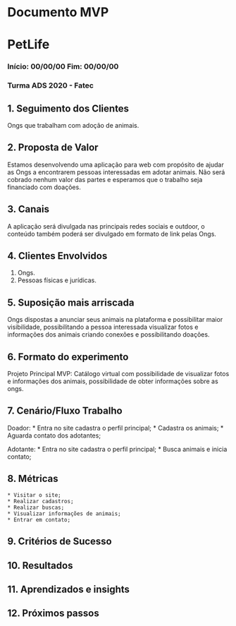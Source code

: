 # Documento MVP
# PetLife
### Início: 00/00/00 Fim: 00/00/00
### Turma ADS 2020 - Fatec

## 1. Seguimento dos Clientes
Ongs que trabalham com adoção de animais.

## 2. Proposta de Valor
Estamos desenvolvendo uma aplicação para web com propósito de ajudar as Ongs a encontrarem pessoas interessadas em adotar animais. Não será cobrado nenhum valor das partes e esperamos que o trabalho seja financiado com doações.

## 3. Canais
A aplicação será divulgada nas principais redes sociais e outdoor, o conteúdo também poderá ser divulgado em formato de link pelas Ongs.

## 4. Clientes Envolvidos
1. Ongs.
2. Pessoas físicas e jurídicas.

## 5. Suposição mais arriscada
Ongs dispostas a anunciar seus animais na plataforma e possibilitar maior visibilidade, possibilitando a pessoa interessada visualizar fotos e informações dos animais criando conexões e possibilitando doações.

## 6. Formato do experimento
Projeto Principal MVP: Catálogo virtual com possibilidade de visualizar fotos e informações dos animais, possibilidade de obter informações sobre as ongs.

## 7. Cenário/Fluxo Trabalho
Doador:
    * Entra no site cadastra o perfil principal;
    * Cadastra os animais;
    * Aguarda contato dos adotantes;

Adotante:
    * Entra no site cadastra o perfil principal;
    * Busca animais e inicia contato;
## 8. Métricas
    * Visitar o site;
    * Realizar cadastros;
    * Realizar buscas;
    * Visualizar informações de animais;
    * Entrar em contato;

## 9. Critérios de Sucesso

## 10. Resultados

## 11. Aprendizados e insights

## 12. Próximos passos